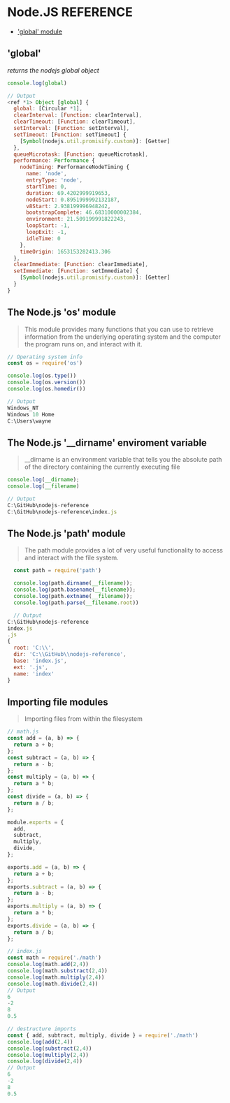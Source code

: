 # Node.JS REFERENCE

- ['global' module](https://github.com/yourwpmadesimple/NODEJS-REFERENCE#global)

## 'global'
*returns the nodejs global object*
```javascript
console.log(global)

// Output
<ref *1> Object [global] {
  global: [Circular *1],
  clearInterval: [Function: clearInterval],
  clearTimeout: [Function: clearTimeout],
  setInterval: [Function: setInterval],
  setTimeout: [Function: setTimeout] {
    [Symbol(nodejs.util.promisify.custom)]: [Getter]
  },
  queueMicrotask: [Function: queueMicrotask],
  performance: Performance {
    nodeTiming: PerformanceNodeTiming {
      name: 'node',
      entryType: 'node',
      startTime: 0,
      duration: 69.4202999919653,
      nodeStart: 0.8951999992132187,
      v8Start: 2.938199996948242,
      bootstrapComplete: 46.68310000002384,
      environment: 21.509199991822243,
      loopStart: -1,
      loopExit: -1,
      idleTime: 0
    },
    timeOrigin: 1653153282413.306
  },
  clearImmediate: [Function: clearImmediate],
  setImmediate: [Function: setImmediate] {
    [Symbol(nodejs.util.promisify.custom)]: [Getter]
  }
}
```
## The Node.js 'os' module
>This module provides many functions that you can use to retrieve information from the underlying operating system and the computer the program runs on, and interact with it.
```javascript
// Operating system info
const os = require('os')

console.log(os.type())
console.log(os.version())
console.log(os.homedir())

// Output
Windows_NT
Windows 10 Home
C:\Users\wayne
```

## The Node.js '__dirname' enviroment variable
> __dirname is an environment variable that tells you the absolute path of the directory containing the currently executing file
  ```javascript
  console.log(__dirname);
  console.log(__filename)

  // Output
  C:\GitHub\nodejs-reference
  C:\GitHub\nodejs-reference\index.js
  ```

## The Node.js 'path' module
> The path module provides a lot of very useful functionality to access and interact with the file system.
```javascript
  const path = require('path') 

  console.log(path.dirname(__filename));
  console.log(path.basename(__filename));
  console.log(path.extname(__filename));
  console.log(path.parse(__filename.root))

  // Output
C:\GitHub\nodejs-reference
index.js
.js
{
  root: 'C:\\',
  dir: 'C:\\GitHub\\nodejs-reference',
  base: 'index.js',
  ext: '.js',
  name: 'index'
}
```

## Importing file modules
> Importing files from within the filesystem
```javascript
// math.js
const add = (a, b) => {
  return a + b;
};
const subtract = (a, b) => {
  return a - b;
};
const multiply = (a, b) => {
  return a * b;
};
const divide = (a, b) => {
  return a / b;
};

module.exports = {
  add,
  subtract,
  multiply,
  divide,
};

exports.add = (a, b) => {
  return a + b;
};
exports.subtract = (a, b) => {
  return a - b;
};
exports.multiply = (a, b) => {
  return a * b;
};
exports.divide = (a, b) => {
  return a / b;
};

// index.js
const math = require('./math')
console.log(math.add(2,4))
console.log(math.substract(2,4))
console.log(math.multiply(2,4))
console.log(math.divide(2,4))
// Output
6
-2
8
0.5

// destructure imports
const { add, subtract, multiply, divide } = require('./math')
console.log(add(2,4))
console.log(substract(2,4))
console.log(multiply(2,4))
console.log(divide(2,4))
// Output
6
-2
8
0.5
```
</details>
